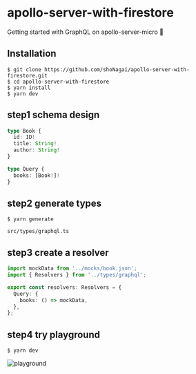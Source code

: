 # apollo-server-with-firestore

Getting started with GraphQL on apollo-server-micro 🚀

## Installation

```
$ git clone https://github.com/shoNagai/apollo-server-with-firestore.git
$ cd apollo-server-with-firestore
$ yarn install
$ yarn dev
```

## step1 schema design

```TypeScript
type Book {
  id: ID!
  title: String!
  author: String!
}
```

```TypeScript
type Query {
  books: [Book!]!
}
```

## step2 generate types

```
$ yarn generate
```

```
src/types/graphql.ts
```

## step3 create a resolver

```TypeScript
import mockData from '../mocks/book.json';
import { Resolvers } from '../types/graphql';

export const resolvers: Resolvers = {
  Query: {
    books: () => mockData,
  },
};
```

## step4 try playground

```
$ yarn dev
```

![playground](https://i.gyazo.com/60bf027d64e96bbb6774f00c92e244db.gif)
